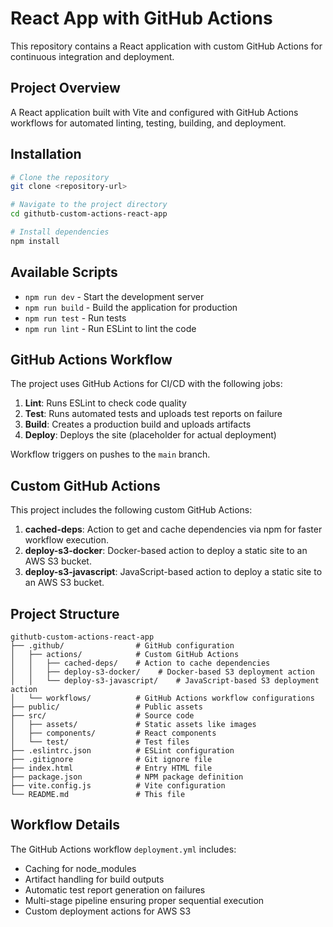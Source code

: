 # React App with GitHub Actions

This repository contains a React application with custom GitHub Actions for continuous integration and deployment.

## Project Overview

A React application built with Vite and configured with GitHub Actions workflows for automated linting, testing, building, and deployment.

## Installation

```bash
# Clone the repository
git clone <repository-url>

# Navigate to the project directory
cd githutb-custom-actions-react-app

# Install dependencies
npm install
```

## Available Scripts

- `npm run dev` - Start the development server
- `npm run build` - Build the application for production
- `npm run test` - Run tests
- `npm run lint` - Run ESLint to lint the code

## GitHub Actions Workflow

The project uses GitHub Actions for CI/CD with the following jobs:

1. **Lint**: Runs ESLint to check code quality
2. **Test**: Runs automated tests and uploads test reports on failure
3. **Build**: Creates a production build and uploads artifacts
4. **Deploy**: Deploys the site (placeholder for actual deployment)

Workflow triggers on pushes to the `main` branch.

## Custom GitHub Actions

This project includes the following custom GitHub Actions:

1. **cached-deps**: Action to get and cache dependencies via npm for faster workflow execution.
2. **deploy-s3-docker**: Docker-based action to deploy a static site to an AWS S3 bucket.
3. **deploy-s3-javascript**: JavaScript-based action to deploy a static site to an AWS S3 bucket.

## Project Structure

```
githutb-custom-actions-react-app
├── .github/                # GitHub configuration
│   ├── actions/            # Custom GitHub Actions
│   │   ├── cached-deps/    # Action to cache dependencies
│   │   ├── deploy-s3-docker/    # Docker-based S3 deployment action
│   │   └── deploy-s3-javascript/    # JavaScript-based S3 deployment action
│   └── workflows/          # GitHub Actions workflow configurations
├── public/                 # Public assets
├── src/                    # Source code
│   ├── assets/             # Static assets like images
│   ├── components/         # React components
│   └── test/               # Test files
├── .eslintrc.json          # ESLint configuration
├── .gitignore              # Git ignore file
├── index.html              # Entry HTML file
├── package.json            # NPM package definition
├── vite.config.js          # Vite configuration
└── README.md               # This file
```

## Workflow Details

The GitHub Actions workflow `deployment.yml` includes:

- Caching for node_modules
- Artifact handling for build outputs
- Automatic test report generation on failures
- Multi-stage pipeline ensuring proper sequential execution
- Custom deployment actions for AWS S3